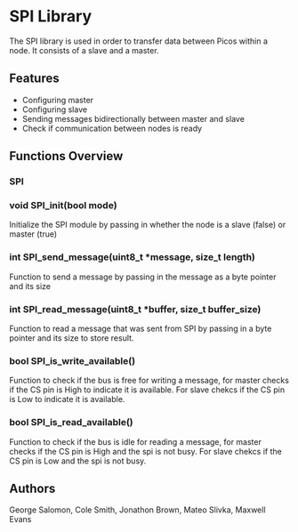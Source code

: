 # SPI Library 

The SPI library is used in order to transfer data between Picos within a node. It consists of a slave and a master. 

## Features
- Configuring master
- Configuring slave
- Sending messages bidirectionally between master and slave
- Check if communication between nodes is ready

## Functions Overview

### SPI

### void SPI_init(bool mode)
Initialize the SPI module by passing in whether the node is a slave (false) or master (true)

### int SPI_send_message(uint8_t *message, size_t length)
Function to send a message by passing in the message as a byte pointer and its size

### int SPI_read_message(uint8_t *buffer, size_t buffer_size)
Function to read a message that was sent from SPI by passing in a byte pointer and its size to store result. 

### bool SPI_is_write_available()
Function to check if the bus is free for writing a message, for master checks if the CS pin is High to indicate it is available. For slave chekcs if the CS pin is Low to indicate it is available.

### bool SPI_is_read_available()
Function to check if the bus is idle for reading a message, for master checks if the CS pin is High and the spi is not busy. For slave chekcs if the CS pin is Low and the spi is not busy.

## Authors
George Salomon, Cole Smith, Jonathon Brown, Mateo Slivka, Maxwell Evans
